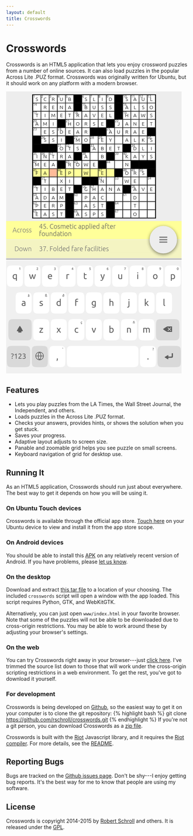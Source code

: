```yaml
---
layout: default
title: Crosswords
---
```

Crosswords
==========

Crosswords is an HTML5 application that lets you enjoy crossword puzzles
from a number of online sources.  It can also load puzzles in the
popular Across Lite .PUZ format.  Crosswords was originally written for
Ubuntu, but it should work on any platform with a modern browser.

[![Screenshot](assets/crosswords3.png "screenshot")](assets/crosswords3.png)

Features
--------
* Lets you play puzzles from the LA Times, the Wall Street Journal, the Independent, and others.
* Loads puzzles in the Across Lite .PUZ format.
* Checks your answers, provides hints, or shows the solution when you get stuck.
* Saves your progress.
* Adaptive layout adjusts to screen size.
* Panable and zoomable grid helps you see puzzle on small screens.
* Keyboard navigation of grid for desktop use.

Running It
----------
As an HTML5 application, Crosswords should run just about everywhere.
The best way to get it depends on how you will be using it.

### On Ubuntu Touch devices

Crosswords is available through the official app store.  [Touch
here](scope://com.canonical.scopes.clickstore?q=Crosswords) on your
Ubuntu device to view and install it from the app store scope.

### On Android devices

You should be able to install this
[APK](https://github.com/rschroll/crosswords/releases/download/0.3.3/crosswords.apk)
on any relatively recent version of Android.  If you have problems,
please [let us know](#reporting-bugs).

### On the desktop

Download and extract [this tar
file](https://github.com/rschroll/crosswords/releases/download/0.3.3/crosswords.tar.gz)
to a location of your choosing.  The included `crosswords` script will
open a window with the app loaded.  This script requires Python, GTK,
and WebKitGTK.

Alternatively, you can just open `www/index.html` in your favorite
browser.  Note that some of the puzzles will not be able to be
downloaded due to cross-origin restrictions.  You may be able to work
around these by adjusting your browser's settings.

### On the web

You can try Crosswords right away in your browser---just [click
here](www/).  I've trimmed the source list down to those that will work
under the cross-origin scripting restrictions in a web environment.  To
get the rest, you've got to download it yourself.

### For development

Crosswords is being developed on
[Github](https://github.com/rschroll/crosswords), so the easiest way to
get it on your computer is to clone the git repository:
{% highlight bash %}
git clone https://github.com/rschroll/crosswords.git
{% endhighlight %}
If you're not a git person, you can download Crosswords as a
[zip file](https://github.com/rschroll/crosswords/archive/master.zip).

Crosswords is built with the [Riot](https://muut.com/riotjs/) Javascript
library, and it requires the [Riot
compiler](https://muut.com/riotjs/compiler.html#pre-compilation).  For
more details, see the
[README](https://github.com/rschroll/crosswords/blob/master/README.md).

Reporting Bugs
--------------
Bugs are tracked on the [Github issues
page](https://github.com/rschroll/crosswords/issues).  Don't be shy---I
enjoy getting bug reports.  It's the best way for me to know that people
are using my software.

License
-------
Crosswords is copyright 2014-2015 by [Robert Schroll](http://rschroll.github.io/) and others.  It
is released under the [GPL](LICENSE.txt).
